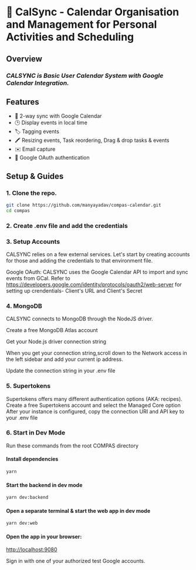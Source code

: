 # 📅 CalSync - Calendar Organisation and Management for Personal Activities and Scheduling

## Overview

### _CALSYNC is Basic User Calendar System with Google Calendar Integration._

## Features

- 🔄 2-way sync with Google Calendar
- 🕒 Display events in local time
- 🏷️ Tagging events
- 🖍️ Resizing events, Task reordering, Drag & drop tasks & events
- ✉️ Email capture
- 🔐 Google OAuth authentication

## Setup & Guides

### 1. **Clone the repo.**

```bash
git clone https://github.com/manyayadav/compas-calendar.git
cd compas
```

### 2. Create .env file and add the credentials

### 3. Setup Accounts
CALSYNC relies on a few external services. Let's start by creating accounts for those and adding the credentials to that environment file.

Google OAuth:
CALSYNC uses the Google Calendar API to import and sync events from GCal. Refer to 
https://developers.google.com/identity/protocols/oauth2/web-server for setting up crendentials- Client's URL and Client's Secret

### 4. MongoDB
CALSYNC connects to MongoDB through the NodeJS driver.

Create a free MongoDB Atlas account

Get your Node.js driver connection string

When you get your connection string,scroll down to the Network access in the left sidebar and add your current ip address. 

Update the connection string in your .env file

### 5. Supertokens
Supertokens offers many different authentication options (AKA: recipes). 
Create a free Supertokens account and select the Managed Core option
After your instance is configured, copy the connection URI and API key to your .env file

### 6. Start in Dev Mode
Run these commands from the root COMPAS directory

#### **Install dependencies**

```bash
yarn
```

#### **Start the backend in dev mode**

```bash
yarn dev:backend
```

#### **Open a separate terminal & start the web app in dev mode**

```bash
yarn dev:web
```

#### **Open the app in your browser:**

[http://localhost:9080](http://localhost:3000)

Sign in with one of your authorized test Google accounts.


